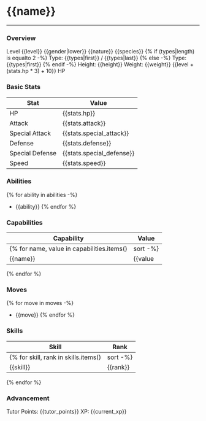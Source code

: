 # {{name}}
------------------------------------------------------------------------

### Overview
Level {{level}} {{gender|lower}} {{nature}} {{species}}
{% if (types|length) is equalto 2 -%}
Type: {{types|first}} / {{types|last}}
{% else -%}
Type: {{types|first}}
{% endif -%}
Height: {{height}}
Weight: {{weight}}
{{level + (stats.hp * 3) + 10}} HP

### Basic Stats
| Stat              | Value |
| ----------------- | ----- |
| HP                | {{stats.hp}} |
| Attack            | {{stats.attack}} |
| Special Attack    | {{stats.special_attack}} |
| Defense           | {{stats.defense}} |
| Special Defense   | {{stats.special_defense}} |
| Speed             | {{stats.speed}} |

### Abilities
{% for ability in abilities -%}
* {{ability}}
{% endfor %}
### Capabilities
| Capability    | Value |
| ------------- | ----- |
{% for name, value in capabilities.items()|sort -%}
| {{name}} | {{value|default('', True)}} |
{% endfor %}
### Moves
{% for move in moves -%}
* {{move}}
{% endfor %}
### Skills
| Skill         | Rank |
| ------------- | ---- |
{% for skill, rank in skills.items()|sort -%}
| {{skill}} | {{rank}} |
{% endfor %}
### Advancement
Tutor Points: {{tutor_points}}
XP: {{current_xp}}

